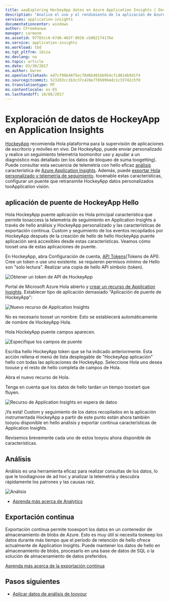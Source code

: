 ```yaml
---
title: aaaExploring HockeyApp datos en Azure Application Insights | Documentos de Microsoft
description: "Analice el uso y el rendimiento de la aplicación de Azure con Application Insights."
services: application-insights
documentationcenter: windows
author: CFreemanwa
manager: carmonm
ms.assetid: 97783cc6-67d6-465f-9926-cb9821f4176e
ms.service: application-insights
ms.workload: tbd
ms.tgt_pltfrm: ibiza
ms.devlang: na
ms.topic: article
ms.date: 03/30/2017
ms.author: bwren
ms.openlocfilehash: ed7cf99b48f5ec78d6b401bb954cfcd014b9d1f4
ms.sourcegitcommit: 523283cc1b3c37c428e77850964dc1c33742c5f0
ms.translationtype: MT
ms.contentlocale: es-ES
ms.lasthandoff: 10/06/2017
---
```

# <a name="exploring-hockeyapp-data-in-application-insights"></a>Exploración de datos de HockeyApp en Application Insights
[HockeyApp](https://azure.microsoft.com/services/hockeyapp/) recomienda Hola plataforma para la supervisión de aplicaciones de escritorio y móviles en vivo. De HockeyApp, puede enviar personalizado y realice un seguimiento telemetría toomonitor uso y ayudar a un diagnóstico más detallado (en los datos de bloqueo de suma toogetting). Puede consultar esta secuencia de telemetría con hello eficaz [análisis](app-insights-analytics.md) característica de [Azure Application Insights](app-insights-overview.md). Además, puede [exportar Hola personalizado y telemetría de seguimiento](app-insights-export-telemetry.md). tooenable estas características, configurar un puente que retransmite HockeyApp datos personalizados tooApplication visión.

## <a name="hello-hockeyapp-bridge-app"></a>aplicación de puente de HockeyApp Hello
Hola HockeyApp puente aplicación es Hola principal característica que permite tooaccess la telemetría de seguimiento en Application Insights a través de hello análisis y HockeyApp personalizado y las características de exportación continua. Custom y seguimiento de los eventos recopilados por HockeyApp después de la creación de hello de hello HockeyApp puente aplicación será accesibles desde estas características. Veamos cómo tooset una de estas aplicaciones de puente.

En HockeyApp, abra Configuración de cuenta, [API Tokens](https://rink.hockeyapp.net/manage/auth_tokens)(Tokens de API). Cree un token o use uno existente. se requieren permisos mínimo de Hello son "solo lectura". Realizar una copia de hello API símbolo (token).

![Obtener un token de API de HockeyApp](./media/app-insights-hockeyapp-bridge-app/01.png)

Portal de Microsoft Azure Hola abierto y [crear un recurso de Application Insights](app-insights-create-new-resource.md). Establecer tipo de aplicación demasiado "Aplicación de puente de HockeyApp":

![Nuevo recurso de Application Insights](./media/app-insights-hockeyapp-bridge-app/02.png)

No es necesario tooset un nombre: Esto se establecerá automáticamente de nombre de HockeyApp Hola.

Hola HockeyApp puente campos aparecen. 

![Especifique los campos de puente](./media/app-insights-hockeyapp-bridge-app/03.png)

Escriba hello HockeyApp token que se ha indicado anteriormente. Esta acción rellena el menú de lista desplegable de "HockeyApp aplicación" hello con todas las aplicaciones de HockeyApp. Seleccione Hola uno desea toouse y el resto de hello completa de campos de Hola. 

Abra el nuevo recurso de Hola. 

Tenga en cuenta que los datos de hello tardan un tiempo toostart que fluyen.

![Recurso de Application Insights en espera de datos](./media/app-insights-hockeyapp-bridge-app/04.png)

¡Ya está! Custom y seguimiento de los datos recopilados en la aplicación instrumentada HockeyApp a partir de este punto están ahora también tooyou disponible en hello análisis y exportar continua características de Application Insights.

Revisemos brevemente cada uno de estos tooyou ahora disponible de características.

## <a name="analytics"></a>Análisis
Análisis es una herramienta eficaz para realizar consultas de los datos, lo que le toodiagnose de ad hoc y analizar la telemetría y descubra rápidamente los patrones y las causas raíz.

![Análisis](./media/app-insights-hockeyapp-bridge-app/05.png)

* [Aprenda más acerca de Analytics](app-insights-analytics-tour.md)

## <a name="continuous-export"></a>Exportación continua
Exportación continua permite tooexport los datos en un contenedor de almacenamiento de blobs de Azure. Esto es muy útil si necesita tookeep los datos durante más tiempo que el período de retención de hello ofrece actualmente de Application Insights. Puede mantener los datos de hello en almacenamiento de blobs, procesarlo en una base de datos de SQL o la solución de almacenamiento de datos preferidos.

[Aprenda más acerca de la exportación continua](app-insights-export-telemetry.md)

## <a name="next-steps"></a>Pasos siguientes
* [Aplicar datos de análisis de tooyour](app-insights-analytics-tour.md)

